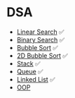 # DSA
- [Linear Search](https://github.com/Emad-Eldin-G/Data-Structures-Algorithms/blob/main/Linear%20Search.py) ✅
- [Binary Search](https://github.com/Emad-Eldin-G/Data-Structures-Algorithms/blob/main/Binary%20Search.py) ✅
- [Bubble Sort](https://github.com/Emad-Eldin-G/Data-Structures-Algorithms/blob/main/Normal%20Bubble%20Sort.py) ✅ 
- [2D Bubble Sort](https://github.com/Emad-Eldin-G/Data-Structures-Algorithms/blob/main/2D%20Bubble%20sort.py) ✅ 
- [Stack](https://github.com/Emad-Eldin-G/Data-Structures-Algorithms/blob/main/Stack.py) ✅ 
- [Queue](https://github.com/Emad-Eldin-G/Data-Structures-Algorithms/blob/main/Queue.py) ✅ 
- [Linked List](https://github.com/Emad-Eldin-G/Data-Structures-Algorithms/blob/main/Linked%20List.py) ✅
- [OOP](https://github.com/Emad-Eldin-G/Data-Structures-Algorithms/blob/main/Polymorphism%20-%20Inheritance%20-%20Encapsulation.py)

